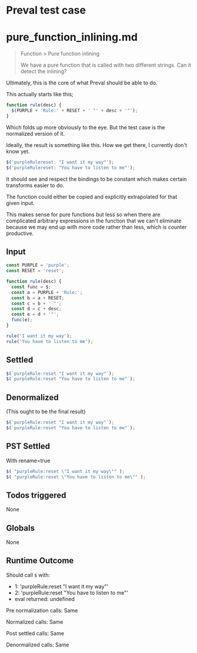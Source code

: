 # Preval test case

# pure_function_inlining.md

> Function > Pure function inlining
>
> We have a pure function that is called with two different strings. Can it detect the inlining?

Ultimately, this is the core of what Preval should be able to do.

This actually starts like this;

```js
function rule(desc) {
  $(PURPLE + 'Rule:' + RESET + ' "' + desc + '"');
}
```

Which folds up more obviously to the eye. But the test case is the normalized version of it.

Ideally, the result is something like this. How we get there, I currently don't know yet.

```js
$('purpleRulereset: "I want it my way"');
$('purpleRulereset: "You have to listen to me"');
```

It should see and respect the bindings to be constant which makes certain transforms easier to do.

The function could either be copied and explicitly extrapolated for that given input.

This makes sense for pure functions but less so when there are complicated arbitrary expressions in the function that we can't eliminate because we may end up with more code rather than less, which is counter productive.

## Input

`````js filename=intro
const PURPLE = 'purple';
const RESET = 'reset';

function rule(desc) {
  const func = $;
  const a = PURPLE + 'Rule:';
  const b = a + RESET;
  const c = b + ' "';
  const d = c + desc;
  const e = d + '"';
  func(e);
}

rule('I want it my way');
rule('You have to listen to me');
`````


## Settled


`````js filename=intro
$(`purpleRule:reset "I want it my way"`);
$(`purpleRule:reset "You have to listen to me"`);
`````


## Denormalized
(This ought to be the final result)

`````js filename=intro
$(`purpleRule:reset "I want it my way"`);
$(`purpleRule:reset "You have to listen to me"`);
`````


## PST Settled
With rename=true

`````js filename=intro
$( "purpleRule:reset \"I want it my way\"" );
$( "purpleRule:reset \"You have to listen to me\"" );
`````


## Todos triggered


None


## Globals


None


## Runtime Outcome


Should call `$` with:
 - 1: 'purpleRule:reset "I want it my way"'
 - 2: 'purpleRule:reset "You have to listen to me"'
 - eval returned: undefined

Pre normalization calls: Same

Normalized calls: Same

Post settled calls: Same

Denormalized calls: Same
